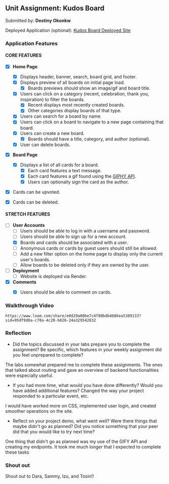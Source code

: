 ## Unit Assignment: Kudos Board

Submitted by: **Destiny Okonkw**

Deployed Application (optional): [Kudos Board Deployed Site](ADD_LINK_HERE)

### Application Features

#### CORE FEATURES

- [X] **Home Page**
  - [X] Displays header, banner, search, board grid, and footer.
  - [X] Displays preview of all boards on initial page load.
    - [X] Boards previews should show an image/gif and board title.
  - [X] Users can click on a category (recent, celebration, thank you, inspiration) to filter the boards.
    - [X] Recent displays most recently created boards.
    - [X] Other categories display boards of that type.
  - [X] Users can search for a board by name.
  - [X] Users can click on a board to navigate to a new page containing that board.
  - [X] Users can create a new board.
    - [X] Boards should have a title, category, and author (optional).
  - [X] User can delete boards.

- [X] **Board Page**
  - [X] Displays a list of all cards for a board.
    -  [X] Each card features a text message.
    -  [X] Each card features a gif found using the [GIPHY API](https://developers.giphy.com/docs/api/).
    -  [X] Users can optionally sign the card as the author.
-   [X] Cards can be upvoted.
-   [X] Cards can be deleted.


#### STRETCH FEATURES


- [ ] **User Accounts**
  - [ ] Users should be able to log in with a username and password.
  - [ ] Users should be able to sign up for a new account.
  - [X]  Boards and cards should be associated with a user.
    - [ ]  Anonymous cards or cards by guest users should still be allowed.
  - [ ] Add a new filter option on the home page to display only the current user's boards.
  - [ ] Allow boards to be deleted only if they are owned by the user.
- [ ] **Deployment**
  - [ ] Website is deployed via Render.
- [X] **Comments**
  - [X] Users should be able to comment on cards.


### Walkthrough Video
`https://www.loom.com/share/e0d29a00be7c4f80bdb4686ea5389133?sid=95df9d8a-c78a-4c20-b826-24a329542832`

### Reflection

* Did the topics discussed in your labs prepare you to complete the assignment? Be specific, which features in your weekly assignment did you feel unprepared to complete?

The labs somewhat prepared  me to complete these assignments. The ones that talked about routing and gave  an overview of backend functionalities were especially useful.

* If you had more time, what would you have done differently? Would you have added additional features? Changed the way your project responded to a particular event, etc.

I would have worked more on CSS, implemented user login, and created smoother operations on the site.

* Reflect on your project demo, what went well? Were there things that maybe didn't go as planned? Did you notice something that your peer did that you would like to try next time?

One thing that didn't go as planned was my use of the GIFY API and creating my endpoints. It took me much longer that I expected to complete these tasks

### Shout out

Shout out to Dara, Sammy, Izu, and Tosin!!
